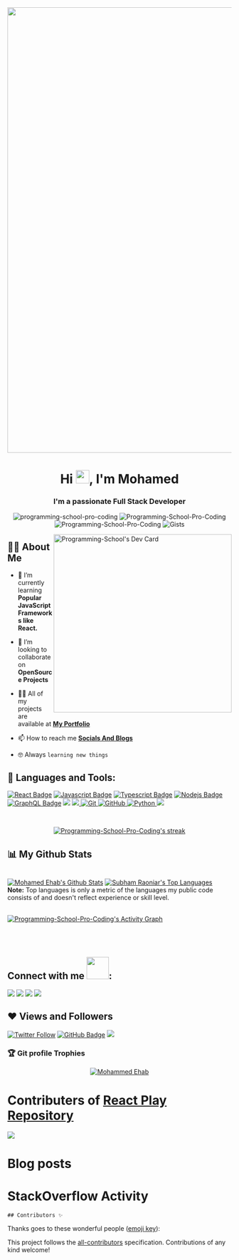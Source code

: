 <!-- ![Purple Welcome Canvas Banner](https://user-images.githubusercontent.com/96921717/152648473-9799d284-7e21-49ab-a07e-45d35bdc07fb.png) -->
<!-- <img src="Blue and Yellow Geometric Businessman Facebook Cover.gif"> -->
<!-- <img src="standard.gif" align="right" width="400"> -->
<img src="standard (2).gif" align="center" width="1000">

<h1 align="center">Hi <img src="https://raw.githubusercontent.com/MartinHeinz/MartinHeinz/master/wave.gif" width="30px">, I'm Mohamed</h1>
<h3 align="center">I'm a passionate Full Stack Developer</h3>

<p align="center"> <img src="https://komarev.com/ghpvc/?username=Programming-School-Pro-Coding&label=Profile%20views&color=0e75b6&style=flat" alt="programming-school-pro-coding" />
		   <img src="https://badges.pufler.dev/repos/programming-school-pro-coding" alt="Programming-School-Pro-Coding" />
		   <img src="https://img.shields.io/github/followers/Programming-School-Pro-Coding?label=Followers" alt="Programming-School-Pro-Coding" />
		   <img src="https://badges.pufler.dev/gists/Programming-School-Pro-Coding" alt="Gists" />
</p>

<!-- <img src="standard (1).gif" align="right" width="400"/> -->
<a href="https://app.daily.dev/Mohamed_Ehab"><img src="https://api.daily.dev/devcards/ed49ae7194bc40a298676373c974b702.png?r=jai" width="400" align="right" alt="Programming-School's Dev Card"/></a>


## 🙋‍♂️ About Me

- 🌱 I’m currently learning **Popular JavaScript Frameworks like React.**

- 👯 I’m looking to collaborate on **OpenSource Projects**

- 👨‍💻 All of my projects are available at **[My Portfolio](https://mohamed-ehab-portfolio.vercel.app)**

- 📫 How to reach me **[Socials And Blogs](https://linktr.ee/Programming_School)**

- :nerd_face: Always `learning new things`

## 🚀 Languages and Tools:

<!-- <p align="left"> 
    <a href="https://reactjs.org/" target="_blank"> <img src="https://img.icons8.com/color/48/000000/react-native.png"/> </a>
    <a href="https://developer.mozilla.org/en-US/docs/Web/JavaScript" target="_blank"> <img src="https://img.icons8.com/color/48/000000/javascript.png"/> </a> 
    <a href="https://www.w3.org/html/" target="_blank"> <img src="https://img.icons8.com/color/48/000000/html-5.png"/> </a> 
    <a href="https://www.w3schools.com/css/" target="_blank"> <img src="https://img.icons8.com/color/48/000000/css3.png"/> </a> 
    <a href="https://getbootstrap.com" target="_blank"> <img src="https://img.icons8.com/color/48/000000/bootstrap.png"/> </a> 
    <a href="https://www.python.org" target="_blank"> <img src="https://img.icons8.com/color/48/000000/python.png"/> </a> 
    <a style="padding-right:8px;" href="https://nodejs.org" target="_blank"> <img src="https://img.icons8.com/color/48/000000/nodejs.png"/> </a> 
    <a style="padding-right:8px;" href="https://www.mysql.com/" target="_blank"> <img src="https://img.icons8.com/fluent/50/000000/mysql-logo.png"/> </a>
    <a href="https://www.mongodb.com/" target="_blank"> <img src="https://raw.githubusercontent.com/devicons/devicon/master/icons/mongodb/mongodb-original-wordmark.svg" alt="mongodb" width="48" height="48"/> </a>
    <a href="https://git-scm.com/" target="_blank"> <img src="https://img.icons8.com/color/48/000000/git.png"/> </a> 
    <a href="https://expressjs.com" target="_blank"> <img src="https://raw.githubusercontent.com/devicons/devicon/master/icons/express/express-original-wordmark.svg" alt="express" width="40" height="40"/> </a>
</p> -->

[![React Badge](https://img.shields.io/badge/-React-61DBFB?style=for-the-badge&labelColor=black&logo=react&logoColor=61DBFB)](#)  [![Javascript Badge](https://img.shields.io/badge/-Javascript-F0DB4F?style=for-the-badge&labelColor=black&logo=javascript&logoColor=F0DB4F)](#) [![Typescript Badge](https://img.shields.io/badge/-Typescript-007acc?style=for-the-badge&labelColor=black&logo=typescript&logoColor=007acc)](#) [![Nodejs Badge](https://img.shields.io/badge/-Nodejs-3C873A?style=for-the-badge&labelColor=black&logo=node.js&logoColor=3C873A)](#) [![GraphQL Badge](https://img.shields.io/badge/-GraphQl-e535ab?style=for-the-badge&labelColor=black&logo=node.js&logoColor=e535ab)](#)
<img src="https://img.shields.io/badge/-HTML-c58545?style=for-the-badge&logo=html5&logoColor=c58545&labelColor=282828">
<img src="https://img.shields.io/badge/-CSS-d1a01f?style=for-the-badge&logo=css3&logoColor=d1a01f&labelColor=282828"><a href="https://git-scm.com/" target="_blank"> <img src="https://img.shields.io/badge/GIT-E44C30?style=for-the-badge&logo=git&logoColor=white" alt="Git"/> </a>
<a href="https://github.com/Programming-School-Pro-Coding" target="_blank"> <img src="https://img.shields.io/badge/GitHub-100000?style=for-the-badge&logo=github&logoColor=white" alt="GitHub"/>
    <a href="https://www.python.org" target="_blank"> <img src="https://img.shields.io/badge/Python-FFD43B?style=for-the-badge&logo=python&logoColor=darkgreen" alt="Python"/> </a>
    <a href="https://code.visualstudio.com"><img src="https://camo.githubusercontent.com/42ada9cc774b9d2b4cf35691820a881d70657ae42c3a074f00c7e9add6352361/68747470733a2f2f696d672e736869656c64732e696f2f62616467652f56697375616c5f53747564696f5f436f64652d3030373844343f7374796c653d666f722d7468652d6261646765266c6f676f3d76697375616c25323073747564696f253230636f6465266c6f676f436f6c6f723d7768697465" /></a>

<br/>

<p align="center">
    <a href="https://mohamed-ehab-portfolio.vercel.app" target="_blank">
        <img title="🔥 Get streak stats for your profile at git.io/streak-stats" alt="Programming-School-Pro-Coding's streak" src="https://github-readme-streak-stats.herokuapp.com/?user=Programming-School-Pro-Coding&theme=black-ice&hide_border=true&stroke=0000&background=060A0CD0"/>
    </a>
</p>

## 📊 My Github Stats

  <br/>
    <a href="https://mohamed-ehab-portfolio.vercel.app" target="_blank"><img alt="Mohamed Ehab's Github Stats" src="https://github-readme-stats.vercel.app/api?username=Programming-School-Pro-Coding&show_icons=true&count_private=true&theme=react&hide_border=true&bg_color=0D1117" /></a>
  <a href="https://mohamed-ehab-portfolio.vercel.app" target="_blank"><img alt="Subham Raoniar's Top Languages" src="https://github-readme-stats.vercel.app/api/top-langs/?username=Programming-School-Pro-Coding&langs_count=8&count_private=true&layout=compact&theme=react&hide_border=true&bg_color=0D1117" /></a>
  <br/>
  <b>Note:</b> Top languages is only a metric of the languages my public code consists of and doesn't reflect experience or skill level.


<br/>
<br/>

<a href="https://mohamed-ehab-portfolio.vercel.app"  target="_blank"><img alt="Programming-School-Pro-Coding's Activity Graph" src="https://activity-graph.herokuapp.com/graph?username=Programming-School-Pro-Coding&bg_color=0D1117&color=5BCDEC&line=5BCDEC&point=FFFFFF&hide_border=true" /></a>

<br/>
<br/>

## Connect with me <img src="https://raw.githubusercontent.com/ShahriarShafin/ShahriarShafin/main/Assets/handshake.gif" width="50px" />:
<p align="left">

<a href = "https://www.linkedin.com/in/mohamed-ehab-164193208"><img src="https://img.icons8.com/fluent/48/000000/linkedin.png"/></a>
<a href = "https://twitter.com/Programing_Pro"><img src="https://img.icons8.com/fluent/48/000000/twitter.png"/></a>
<a href = "https://www.instagram.com/mohamed_ehab_pro/"><img src="https://img.icons8.com/fluent/48/000000/instagram-new.png"/></a>
<a href = "http://www.youtube.com/channel/UC1YTVmV31RZV2oie1kKpJkw"><img src="https://img.icons8.com/color/48/000000/youtube-play.png"/></a>

</p>

## ❤ Views and Followers
<a href="https://twitter.com/Programing_Pro">![Twitter Follow](https://img.shields.io/twitter/follow/Programing_Pro?label=Follow%20Me&style=for-the-badge)</a>
<a href="https://github.com/Programming-School-Pro-Coding?tab=followers"><img src="https://img.shields.io/github/followers/Programming-School-Pro-Coding?label=Followers&style=for-the-badge" alt="GitHub Badge"></a>
<a href="https://youtube.com/channel/UC1YTVmV31RZV2oie1kKpJkw"><img src="https://img.shields.io/youtube/channel/views/UC1YTVmV31RZV2oie1kKpJkw?color=%23333333&label=Programming%20School&style=for-the-badge" /></a>

### :trophy: Git profile Trophies

<p align="center"> <a href="https://github.com/ryo-ma/github-profile-trophy"><img src="https://github-profile-trophy.vercel.app/?username=Programming-School-Pro-Coding&layout=compact&theme=algolia" alt="Mohammed Ehab" /></a> </p>

# Contributers of [React Play Repository](https://github.com/reactplay/react-play)
<img src="[https://badges.pufler.dev/contributors/reactplay/react-play?size=26&padding=10&bots=true](https://badges.pufler.dev/contributors/reactplay/react-play?size=100&padding=10&bots=true)" />

	
# Blog posts
<!-- BLOG-POST-LIST:START -->
<!-- BLOG-POST-LIST:END -->
	
# StackOverflow Activity
<!-- STACKOVERFLOW:START -->
<!-- STACKOVERFLOW:END -->
	
	## Contributors ✨

Thanks goes to these wonderful people ([emoji key](https://allcontributors.org/docs/en/emoji-key)):

<!-- ALL-CONTRIBUTORS-LIST:START - Do not remove or modify this section -->
<!-- prettier-ignore-start -->
<!-- markdownlint-disable -->

<!-- markdownlint-restore -->
<!-- prettier-ignore-end -->

<!-- ALL-CONTRIBUTORS-LIST:END -->

This project follows the [all-contributors](https://github.com/all-contributors/all-contributors) specification. Contributions of any kind welcome!

